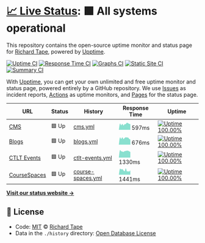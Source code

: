 # [📈 Live Status](https://richardtape.github.io/ubcupptime): <!--live status--> **🟩 All systems operational**

This repository contains the open-source uptime monitor and status page for [Richard Tape](https://richardtape.com/), powered by [Upptime](https://github.com/upptime/upptime).

[![Uptime CI](https://github.com/koj-co/upptime/workflows/Uptime%20CI/badge.svg)](https://github.com/koj-co/upptime/actions?query=workflow%3A%22Uptime+CI%22)
[![Response Time CI](https://github.com/koj-co/upptime/workflows/Response%20Time%20CI/badge.svg)](https://github.com/koj-co/upptime/actions?query=workflow%3A%22Response+Time+CI%22)
[![Graphs CI](https://github.com/koj-co/upptime/workflows/Graphs%20CI/badge.svg)](https://github.com/koj-co/upptime/actions?query=workflow%3A%22Graphs+CI%22)
[![Static Site CI](https://github.com/koj-co/upptime/workflows/Static%20Site%20CI/badge.svg)](https://github.com/koj-co/upptime/actions?query=workflow%3A%22Static+Site+CI%22)
[![Summary CI](https://github.com/koj-co/upptime/workflows/Summary%20CI/badge.svg)](https://github.com/koj-co/upptime/actions?query=workflow%3A%22Summary+CI%22)

With [Upptime](https://upptime.js.org), you can get your own unlimited and free uptime monitor and status page, powered entirely by a GitHub repository. We use [Issues](https://github.com/richardtape/ubcupptime/issues) as incident reports, [Actions](https://github.com/richardtape/ubcupptime/actions) as uptime monitors, and [Pages](https://richardtape.github.io/ubcupptime) for the status page.

<!--start: status pages-->
<!-- This summary is generated by Upptime (https://github.com/upptime/upptime) -->
<!-- Do not edit this manually, your changes will be overwritten -->

| URL                                          | Status | History                                                                                                 | Response Time                                                                       | Uptime                                                                                                                                                                                                                                   |
| -------------------------------------------- | ------ | ------------------------------------------------------------------------------------------------------- | ----------------------------------------------------------------------------------- | ---------------------------------------------------------------------------------------------------------------------------------------------------------------------------------------------------------------------------------------- |
| [CMS](https://cms.ubc.ca)                    | 🟩 Up  | [cms.yml](https://github.com/richardtape/ubcupptime/commits/master/history/cms.yml)                     | <img alt="Response time graph" src="./graphs/cms.png" height="20"> 597ms            | [![Uptime 100.00%](https://img.shields.io/endpoint?url=https%3A%2F%2Fraw.githubusercontent.com%2Frichardtape%2Fubcupptime%2Fmaster%2Fapi%2Fcms%2Fuptime.json)](https://richardtape.github.io/ubcupptime/history/cms)                     |
| [Blogs](https://blogs.ubc.ca)                | 🟩 Up  | [blogs.yml](https://github.com/richardtape/ubcupptime/commits/master/history/blogs.yml)                 | <img alt="Response time graph" src="./graphs/blogs.png" height="20"> 676ms          | [![Uptime 100.00%](https://img.shields.io/endpoint?url=https%3A%2F%2Fraw.githubusercontent.com%2Frichardtape%2Fubcupptime%2Fmaster%2Fapi%2Fblogs%2Fuptime.json)](https://richardtape.github.io/ubcupptime/history/blogs)                 |
| [CTLT Events](https://events.ctlt.ubc.ca)    | 🟩 Up  | [ctlt-events.yml](https://github.com/richardtape/ubcupptime/commits/master/history/ctlt-events.yml)     | <img alt="Response time graph" src="./graphs/ctlt-events.png" height="20"> 1330ms   | [![Uptime 100.00%](https://img.shields.io/endpoint?url=https%3A%2F%2Fraw.githubusercontent.com%2Frichardtape%2Fubcupptime%2Fmaster%2Fapi%2Fctlt-events%2Fuptime.json)](https://richardtape.github.io/ubcupptime/history/ctlt-events)     |
| [CourseSpaces](https://coursespaces.ubc.ca/) | 🟩 Up  | [course-spaces.yml](https://github.com/richardtape/ubcupptime/commits/master/history/course-spaces.yml) | <img alt="Response time graph" src="./graphs/course-spaces.png" height="20"> 1441ms | [![Uptime 100.00%](https://img.shields.io/endpoint?url=https%3A%2F%2Fraw.githubusercontent.com%2Frichardtape%2Fubcupptime%2Fmaster%2Fapi%2Fcourse-spaces%2Fuptime.json)](https://richardtape.github.io/ubcupptime/history/course-spaces) |

<!--end: status pages-->

[**Visit our status website →**](https://richardtape.github.io/ubcupptime)

## 📄 License

- Code: [MIT](./LICENSE) © [Richard Tape](https://richardtape.com/)
- Data in the `./history` directory: [Open Database License](https://opendatacommons.org/licenses/odbl/1-0/)
